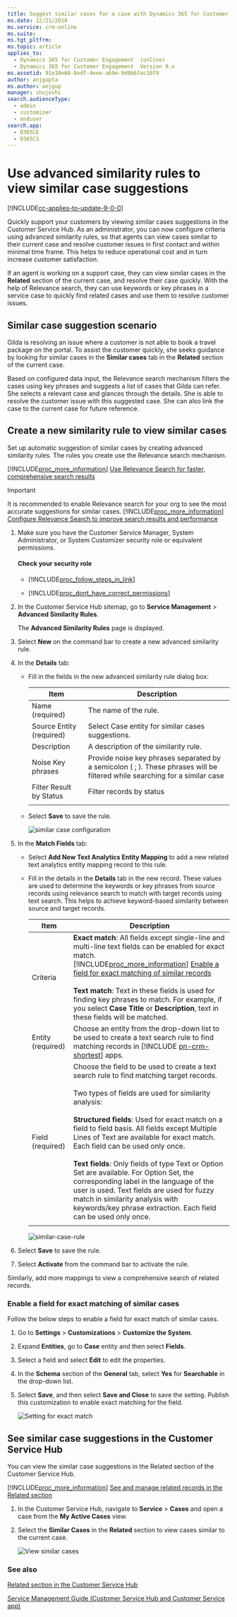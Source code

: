 ```yaml
---
title: Suggest similar cases for a case with Dynamics 365 for Customer Engagement| MicrosoftDocs
ms.date: 12/21/2018
ms.service: crm-online
ms.suite: 
ms.tgt_pltfrm: 
ms.topic: article
applies_to: 
  - Dynamics 365 for Customer Engagement  (online)
  - Dynamics 365 for Customer Engagement  Version 9.x
ms.assetid: 91e10e68-8edf-4eee-a69e-9d9b6fac16f9
author: anjgupta
ms.author: anjgup
manager: shujoshi
search.audienceType: 
  - admin
  - customizer
  - enduser
search.app: 
  - D365CE
  - D365CS
---
```

# Use advanced similarity rules to view similar case suggestions

[!INCLUDE[cc-applies-to-update-9-0-0](../includes/cc_applies_to_update_9_0_0.md)]

Quickly support your customers by viewing similar cases suggestions in the Customer Service Hub. As an administrator, you can now configure criteria using advanced similarity rules, so that agents can view cases similar to their current case and resolve customer issues in first contact and within minimal time frame. This helps to reduce operational cost and in turn increase customer satisfaction.

If an agent is working on a support case, they can view similar cases in the **Related** section of the current case, and resolve their case quickly. With the help of Relevance search, they can use keywords or key phrases in a service case to quickly find related cases and use them to resolve customer issues. 
  
## Similar case suggestion scenario

Gilda is resolving an issue where a customer is not able to book a travel package on the portal. To assist the customer quickly, she seeks guidance by looking for similar cases in the **Similar cases** tab in the **Related** section of the current case.

Based on configured data input, the Relevance search mechanism filters the cases using key phrases and suggests a list of cases that Gilda can refer. She selects a relevant case and glances through the details. She is able to resolve the customer issue with this suggested case. She can also link the case to the current case for future reference. 

## Create a new similarity rule to view similar cases
 Set up automatic suggestion of similar cases by creating advanced similarity rules. The rules you create use the Relevance search mechanism.

[!INCLUDE[proc_more_information](../includes/proc-more-information.md)] [Use Relevance Search for faster, comprehensive search results](../basics/relevance-search-results.md)

> [!IMPORTANT]
> It is recommended to enable Relevance search for your org to see the most accurate suggestions for similar cases. [!INCLUDE[proc_more_information](../includes/proc-more-information.md)] [Configure Relevance Search to improve search results and performance](../admin/configure-relevance-search-organization.md)


1.  Make sure you have the Customer Service Manager, System Administrator, or System Customizer security role or equivalent permissions.  
  
    #### Check your security role  
  
    - [!INCLUDE[proc_follow_steps_in_link](../includes/proc-follow-steps-in-link.md)]  
  
    - [!INCLUDE[proc_dont_have_correct_permissions](../includes/proc-dont-have-correct-permissions.md)]  


2. In the Customer Service Hub sitemap, go to **Service Management** > **Advanced Similarity Rules**.

   The **Advanced Similarity Rules** page is displayed.

2. Select **New** on the command bar to create a new advanced similarity rule.  

3. In the **Details** tab:
   - Fill in the fields in the new advanced similarity rule dialog box:


     |                   Item                   |                                                                                                                                                                                                      Description                                                                                                                                                                                                      |
     |------------------------------------------|-----------------------------------------------------------------------------------------------------------------------------------------------------------------------------------------------------------------------------------------------------------------------------------------------------------------------------------------------------------------------------------------------------------------------|
     |             Name (required)              |                                                                                                                                                                                             The name of the rule.                                                                                                                                                                                              |
     |         Source Entity (required)         |                                                                                                Select Case entity for similar cases suggestions.                                                                                                |
     |               Description                |                                                                                                                                                                                         A description of the similarity rule.                                                                                                                                                                                         |
     |Noise Key phrases|Provide noise key phrases separated by a semicolon ( ; ). These phrases will be filtered while searching for a similar case| 
      |         Filter Result by Status          |                                                                                                                                          Filter records by status                                                                                                                                          |
     |||
    - Select **Save** to save the rule.
  

      ![similar case configuration](media/similar-case-config.PNG)

  4. In the **Match Fields** tab:

     - Select **Add New Text Analytics Entity Mapping** to add a new related text analytics entity mapping record to this rule.
     - Fill in the details in the **Details** tab in the new record. These values are used to determine the keywords or key phrases from source records using relevance search to match with target records using text search. This helps to achieve keyword-based similarity between source and target records.  


       |   Item   |                                                                                                                                                                                                                                                                                                                                                                            Description                                                                                                                                                                                                                                                                                                                                                                             |
       |----------|--------------------------------------------------------------------------------------------------------------------------------------------------------------------------------------------------------------------------------------------------------------------------------------------------------------------------------------------------------------------------------------------------------------------------------------------------------------------------------------------------------------------------------------------------------------------------------------------------------------------------------------------------------------------------------------------------------------------------------------------------------------------|
       | Criteria |                                                                                                                                      **Exact match**: All fields except single-line and multi-line text fields can be enabled for exact match. </br> [!INCLUDE[proc_more_information](../includes/proc-more-information.md)] [Enable a field for exact matching of similar records](#enable-a-field-for-exact-matching-of-similar-cases) <br /><br /> **Text match**:   Text in these fields is used for finding key phrases to match. For example, if you select **Case Title** or **Description**, text in these fields will be matched.                                                                                                                                       |
       |  Entity (required)  |                                                                                                                                               Choose an entity from the drop-down list to be used to create a text search rule to find matching records in [!INCLUDE [pn-crm-shortest](../includes/pn-crm-shortest.md)] apps.                                                                                                                                              |
       | Field (required) | Choose the  field to be used to create a text search rule to find matching target records. <br /><br /> Two types of fields are used for similarity analysis:<br /><br /> **Structured fields**:  Used for exact match on a field to field basis. All fields except Multiple Lines of Text are available for exact match. Each field can be used only once.<br /><br /> **Text fields**: Only fields of type Text or Option Set are available. For Option Set, the  corresponding label in the language of the user is used. Text fields are used for fuzzy match in similarity analysis with keywords/key phrase extraction. Each field can be used only once. |
       |||

       ![similar-case-rule](media/similar-case-rule.PNG)

5. Select **Save** to save the rule.

6. Select **Activate** from the command bar to activate the rule.

Similarly, add more mappings to view a comprehensive search of related records.

### Enable a field for exact matching of similar cases  
 Follow the below steps to enable a field for exact match of similar cases.

1.  Go to **Settings** > **Customizations** > **Customize the System**.  

2.  Expand **Entities**, go to **Case** entity and then select **Fields**.  

3.  Select a field and select **Edit** to edit the properties. 

4.  In the **Schema** section of the **General** tab, select **Yes** for **Searchable**  in the drop-down list.

5.  Select **Save**, and then select **Save and Close** to save the setting. Publish this customization to enable exact matching for the field.

    ![Setting for exact match](media/exact-match.png)
  
## See similar case suggestions in the Customer Service Hub

You can view the similar case suggestions in the Related section of the Customer Service Hub. 

[!INCLUDE[proc_more_information](../includes/proc-more-information.md)] [See and manage related records in the Related section](customer-service-hub-user-guide-case-sla.md#see-and-manage-related-records-in-the-related-section)
  
1. In the Customer Service Hub, navigate to **Service** > **Cases** and open a case from the **My Active Cases** view.
  
2. Select the **Similar Cases** in the **Related** section to view cases similar to the current case.  
  
   ![View similar cases](media/view-similar-cases.png)
  
### See also  

[Related section in the Customer Service Hub](customer-service-hub-user-guide-basics.md#related-section)

[Service Management Guide (Customer Service Hub and Customer Service app)](service-manager-guide.md)
